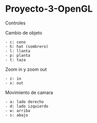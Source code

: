# Proyecto-3-OpenGL

Controles

  Cambio de objeto 
  
    - c: cono
    - h: hat (sombrero)
    - l: llanta
    - p: planta
    - t: taza

  Zoom in y zoom out

    - z: in
    - x: out
  
  Movimiento de camara 
  
    - a: lado derecho 
    - d: lado izquierdo 
    - w: arriba 
    - s: abajo 
    
